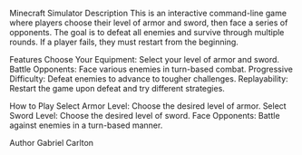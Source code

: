 Minecraft Simulator
Description
This is an interactive command-line game where players choose their level of armor and sword, then face a series of opponents. The goal is to defeat all enemies and survive through multiple rounds. If a player fails, they must restart from the beginning.

Features
Choose Your Equipment: Select your level of armor and sword.
Battle Opponents: Face various enemies in turn-based combat.
Progressive Difficulty: Defeat enemies to advance to tougher challenges.
Replayability: Restart the game upon defeat and try different strategies.


How to Play
Select Armor Level: Choose the desired level of armor.
Select Sword Level: Choose the desired level of sword.
Face Opponents: Battle against enemies in a turn-based manner.

Author
Gabriel Carlton
